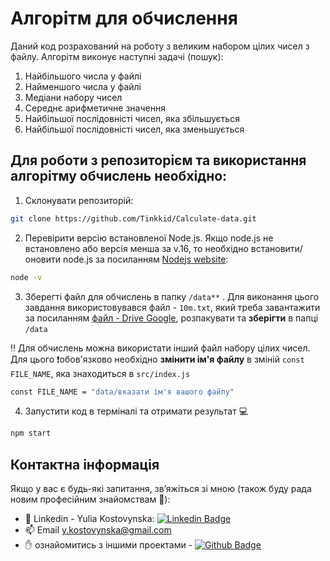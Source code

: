 # Алгорітм для обчислення

Даний код розрахований на роботу з великим набором цілих чисел з файлу.
Алгорітм виконує наступні задачі (пошук):

1. Найбільшого числа у файлі
2. Найменшого числа у файлі
3. Медіани набору чисел
4. Середнє арифметичне значення 
5. Найбільшої послідовністі чисел, яка збільшується
6. Найбільшої послідовністі чисел, яка зменьшується

## Для роботи з репозиторієм та використання алгорітму обчислень необхідно:

1. Склонувати репозиторій:

```bash
git clone https://github.com/Tinkkid/Calculate-data.git
```

2. Перевірити версію встановленої Node.js. Якщо node.js не встановлено або версія менша за v.16, то необхідно встановити/оновити node.js за посиланням [Nodejs website](https://nodejs.org/en/):

```bash
node -v
```

3. Зберегті файл для обчислень в папку `/data**` . Для виконання цього завдання використовувався файл - `10m.txt`, який треба завантажити за посиланням [файл - Drive Google](https://drive.google.com/file/d/1LxSB6UEAVK0NLgU0ah5y0CBbD0gL_oO9/), розпакувати та **зберігти** в папці `/data`

:bangbang: Для обчислень можна використати інший файл набору цілих чисел. Для цього :exclamation:обов'язково необхідно **змінити ім'я файлу** в зміній `const FILE_NAME`, яка знаходиться в `src/index.js`

```bash
const FILE_NAME = "data/вказати ім'я вашого файлу"
```

4. Запустити код в терміналі та отримати результат :computer:

```bash
npm start
```

## Контактна інформація
Якщо у вас є будь-які запитання, зв’яжіться зі мною (також буду рада новим професійним знайомствам :handshake:):
- :link: Linkedin - Yulia Kostovynska: [![Linkedin Badge](https://img.shields.io/badge/-Yuliia%20Kostovynska-blue?style=flat&logo=Linkedin&logoColor=white)](https://www.linkedin.com/in/yuliia-kostovynska/)
- :mailbox: Email y.kostovynska@gmail.com
- :hand: ознайомитись з іншими проектами - [![Github Badge](https://img.shields.io/badge/-GitHub-black?style=flat&logo=GitHub&logoColor=white)](https://github.com/Tinkkid?tab=repositories)
